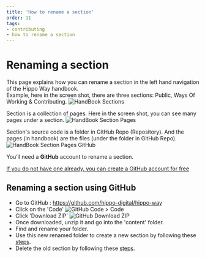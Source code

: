 ```yaml
---
title: 'How to rename a section'
order: 11
tags:
- contributing
- how to rename a section
---
```

# Renaming a section

This page explains how you can rename a section in the left hand navigation of the Hippo Way handbook.   
Example, here in the screen shot, there are three sections: Public, Ways Of Working & Contributing.
![HandBook Sections](/images/Handbook_Sections.png)

Section is a collection of pages. Here in the screen shot, you can see many pages under a section.
![HandBook Section Pages](/images/Handbook_Section_Pages.png)

Section's source code is a folder in GitHub Repo (Repository). And the pages (in handbook) are the files (under the folder in GitHub Repo).
![HandBook Section Pages GitHub](/images/Handbook_Section_Pages_GitHub.png)

You’ll need a **GitHub** account to rename a section.

[If you do not have one already, you can create a GitHub account for free](/contributing/setup-access-to-contribute.md)


## Renaming a section using GitHub   

+ Go to GitHub : https://github.com/hippo-digital/hippo-way   
+ Click on the 'Code'
   ![GitHub Code > Code ](/images/GitHub_Code_Code.png)   
+ Click 'Download ZIP'
   ![GitHub Download ZIP](/images/GitHub_Download_Zip.png)    
+ Once downloaded, unzip it and go into the 'content' folder. 
+ Find and rename your folder. 
+ Use this new renamed folder to create a new section by following these [steps](/contributing/how-to-add-a-section.md).
+ Delete the old section by following these [steps](/contributing/how-to-delete-a-section.md).


